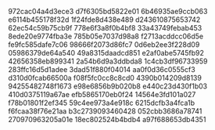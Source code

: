 972cac04a4d3ece3
d7f6305bd5822e01
6b46935ae9ccb063
e6114b455178f32d
1f24fde8d438e489
d243610875653742
62ec54c59b75cb9f
778e6f3a8f0b4bf8
33a43749febab453
8ede20e9774fba3e
785b05e7037d98a8
f2713acddcc06d5e
fe9fc585dafe7c06
98666f2073d86fc7
0d6eb2ee3f228d09
05986379de64a540
49a8315daadcd851
e2af0abe5745fb92
42656358eb899341
2a54b6d9a3ddbda8
1c4cb3df96733959
283ffc16d5d1adee
3dad51f880f04014
aa0f0d36c0555cf3
d310d0fcab66500a
f08f5fc0cc8c8cd0
4390b014209d8139
94255482748f1673
e98e6856b9b020b8
e440c23d430f1b03
410d0375119a67ae
efb5865170eb0f24
14564e3fd101a027
f78b01801f2ef345
59c4ee973a4e918c
6215dcfb3a4fca1b
f6fcaa38f76e21aa
b3c2739093460428
052cbb3686a78741
270970963205a01e
18ec802524b4bdb4
a97f688653db4351
